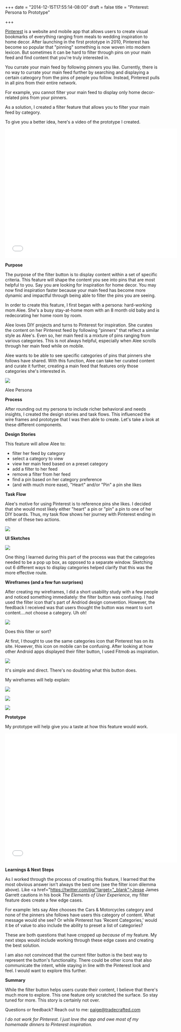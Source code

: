 +++
date = "2014-12-15T17:55:14-08:00"
draft = false
title = "Pinterest: Persona to Prototype"

+++

<a href="http://www.pinterest.com" target="_blank">Pinterest</a> is a website and mobile app that allows users to create visual bookmarks of everything ranging from meals to wedding inspiration to home decor. After launching in the first prototype in 2010, Pinterest has become so popular that "pinning" something is now woven into modern lexicon. But sometimes it can be hard to filter through pins on your main feed and find content that you're truly interested in.
 
You currate your main feed by following pinners you like. Currently, there is no way to currate your main feed further by searching and displaying a certain cateogory from the pins of people you follow. Instead, Pinterest pulls in all pins from their entire network. 

For example, you cannot filter your main feed to display only home decor-related pins from your pinners.

As a solution, I created a filter feature that allows you to filter your main feed by category. 

To give you a better idea, here's a video of the prototype I created. 
<iframe width="560" height="420" src="//www.youtube.com/embed/o3G0VbCgDjo" frameborder="0" allowfullscreen></iframe>

**Purpose**The purpose of the filter button is to display content within a set of specific criteria. This feature will shape the content you see into pins that are most helpful to you. Say you are looking for inspiration for home decor. You may now find inspiration faster because your main feed has become more dynamic and impactful through being able to filter the pins you are seeing. 

In order to create this feature, I first began with a persona: hard-working mom Alee. She's a busy stay-at-home mom with an 8 month old baby and is redecorating her home room by room. Alee loves DIY projects and turns to Pinterest for inspiration. She curates the content on her Pinterest feed by following "pinners" that reflect a similar style as Alee's. Even so, her main feed is a mixture of pins ranging from various categories. This is not always helpful, especially when Alee scrolls through her main feed while on mobile. Alee wants to be able to see specific categories of pins that pinners she follows have shared. With this function, Alee can take her curated content and curate it further, creating a main feed that features only those categories she's interested in. <a href="/images/AleePersona.jpg" data-lightbox="persona" data-title="Alee Persona"><img src="/images/AleePersona.jpg"/></a>
<div class="image-caption">Alee Persona</div>
**Process**After rounding out my persona to include richer behavioral and needs insights, I created the design stories and task flows. This influenced the wire frames and prototype that I was then able to create. Let's take a look at these different components.**Design Stories**This feature will allow Alee to:
- filter her feed by category- select a category to view- view her main feed based on a preset category- add a filter to her feed- remove a filter from her feed- find a pin based on her category preference - (and with much more ease), "Heart" and/or "Pin" a pin she likes  **Task Flow**Alee's motive for using Pinterest is to reference pins she likes. I decided that she would most likely either "heart" a pin or "pin" a pin to one of her DIY boards. Thus, my task flow shows her journey with Pinterest ending in either of these two actions. <a href="/images/Pinterest Task Flow.jpg" data-lightbox="task-flow" data-title="Pinterest Task Flow"><img src="/images/Pinterest Task Flow.jpg"/></a>**UI Sketches**<a href="/images/UIsketches.jpg" data-lightbox="wireFrames" data-title="WireFrames"><img src="/images/UIsketches.jpg"/></a>
One thing I learned during this part of the process was that the categories needed to be a pop up box, as opposed to a separate window. Sketching out 6 different ways to display categories helped clarify that this was the more effective route. **Wireframes (and a few fun surprises)**After creating my wireframes, I did a short usability study with a few people and noticed something immediately: the filter button was confusing. I had used the filter icon that's part of Andriod design convention. However, the feedback I received was that users thought the button was meant to sort content....not choose a category. Uh oh!<a href="/images/filter.jpg" data-lightbox="filter-example" data-title="Filter Example"><img src="/images/filter.jpg"/></a>
<div class="image-caption">Does this filter or sort?</div>At first, I thought to use the same categories icon that Pinterest has on its site. However, this icon on mobile can be confusing. After looking at how other Android apps displayed their filter button, I used Fitmob as inspiration. <a href="/images/fitmob.jpg" data-lightbox="fitmob-example" data-title="Fitmob Example"><img src="/images/fitmob.jpg"/></a>It's simple and direct. There's no doubting what this button does. My wireframes will help explain:

<a href="/images/Wireframes 1.jpg" data-lightbox="wireframes-group" data-title="Wireframe 1"><img src="/images/Wireframes 1.jpg"/></a>

<a href="/images/Updatedwireframe.jpg" data-lightbox="wireframes-group" data-title="Wireframe 2"><img src="/images/Updatedwireframe.jpg"/></a>

<a href="/images/Wireframes 4.jpg" data-lightbox="wireframes-group" data-title="Wireframe 4"><img src="/images/Wireframes 4.jpg"/></a>
**Prototype**My prototype will help give you a taste at how this feature would work. <iframe width="560" height="420" src="//www.youtube.com/embed/o3G0VbCgDjo" frameborder="0" allowfullscreen></iframe>
**Learnings & Next Steps**As I worked through the process of creating this feature, I learned that the most obvious answer isn't always the best one (see the filter icon dilemma above). Like <a href="https://twitter.com/jjg/"target="_blank">Jesse James Garrett</a> cautions in his book *The Elements of User Experience*, my filter feature does create a few edge cases. 

For example: lets say Alee chooses the Cars & Motorcycles category and none of the pinners she follows have users this category of content. What message would she see? Or while Pinterest has 'Recent Categories,' would it be of value to also include the ability to preset a list of categories?These are both questions that have cropped up *because* of my feature. My next steps would include working through these edge cases and creating the best solution. I am also not convinced that the current filter button is the best way to represent the button's functionality. There could be other icons that also communicate the intent, while staying in line with the Pinterest look and feel. I would want to explore this further. **Summary**While the filter button helps users curate their content, I believe that there's much more to explore. This one feature only scratched the surface. So stay tuned for more. This story is certainly not over. Questions or feedback? Reach out to me: <a href="https://paige@tradecrafted.com/" target="_blank">paige@tradecrafted.com</a>*I do not work for Pinterest. I just love the app and owe most of my homemade dinners to Pinterest inspiration.*


